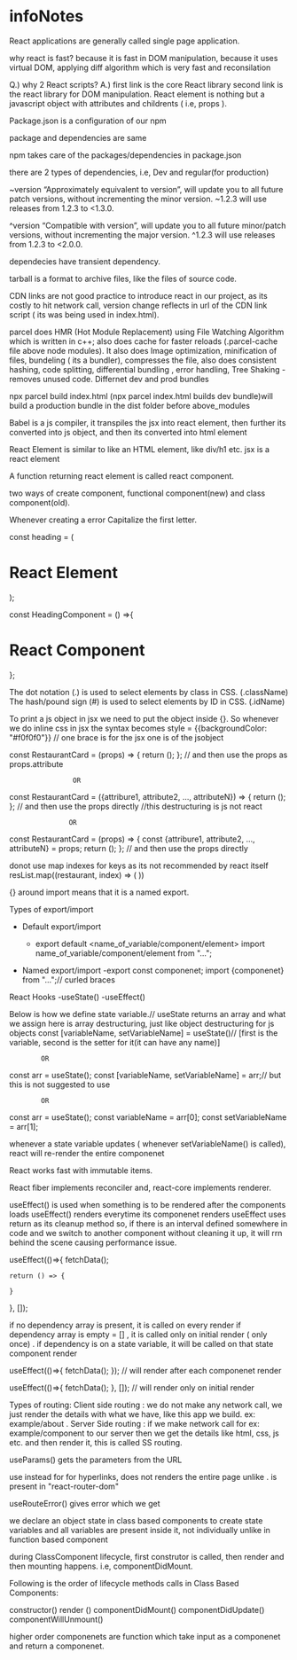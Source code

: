 # infoNotes

React applications are generally called single page application.

why react is fast?
because it is fast in DOM manipulation, because it uses virtual DOM, applying diff algorithm which is very fast and reconsilation

Q.) why 2 React scripts?
A.) first link is the core React library second link is the react library for DOM manipulation.
React element is nothing but a javascript object with attributes and childrents ( i.e, props ).


Package.json is a configuration of our npm

package and dependencies are same

npm takes care of the packages/dependencies in package.json


there are 2 types of dependencies, i.e, Dev and regular(for production)

~version “Approximately equivalent to version”, will update you to all future patch versions, without incrementing the minor version. ~1.2.3 will use releases from 1.2.3 to <1.3.0.

^version “Compatible with version”, will update you to all future minor/patch versions, without incrementing the major version. ^1.2.3 will use releases from 1.2.3 to <2.0.0.

dependecies have transient dependency.

tarball is a format to archive files, like the files of source code.

CDN links are not good practice to introduce react in our project, as its costly to hit network call, version change reflects in url of the CDN link script ( its was being used in index.html).


parcel does HMR (Hot Module Replacement) using File Watching Algorithm which is written in c++; also does cache for faster reloads (.parcel-cache file above node modules). It also does Image optimization, minification of files, bundeling ( its a bundler), compresses the file, also does consistent hashing, code splitting, differential bundling , error handling, Tree Shaking - removes unused code. Differnet dev and prod bundles

npx parcel build index.html (npx parcel index.html builds dev bundle)will build a production bundle in the dist folder before above_modules


Babel is a js compiler, it transpiles the jsx into react element, then further its converted into js object, and then its converted into html element


React Element is similar to like an HTML element, like div/h1 etc.
jsx is a react element

A function returning react element is called react component.

two ways of create component, functional component(new) and class component(old).

Whenever creating a error Capitalize the first letter.

const heading = (<h1 className="head" tabIndex="5">React Element</h1>);

const HeadingComponent = () =>{
    <div id = "container">
        <h1 className = "heading">React Component</h1>
    </div>
};

The dot notation (.) is used to select elements by class in CSS. (.className)
The hash/pound sign (#) is used to select elements by ID in CSS. (.idName)


To print a js object in jsx we need to put the object inside {}.
So whenever we do inline css in jsx the syntax becomes style = {{backgroundColor: "#f0f0f0"}}
// one brace is for the jsx one is of the jsobject


const RestaurantCard = (props) => {
  return ();
}; // and then use the props as props.attribute

                    OR

const RestaurantCard = ({attribure1, attribute2, ..., attributeN}) => {
  return ();
}; // and then use the props directly
//this destructuring is js not react

                   OR

const RestaurantCard = (props) => {
  const {attribure1, attribute2, ..., attributeN} = props;
  return ();
}; // and then use the props directly



donot use map indexes for keys as its not recommended by react itself
resList.map((restaurant, index) => (
  <RestaurantCard key={index} resData={restaurant} />
  ))




{} around import means that it is a named export.


Types of export/import
 - Default export/import
   - export default <name_of_variable/component/element>
   import name_of_variable/component/element from "...";

 - Named export/import
   -export const componenet;
   import {componenet} from "...";// curled braces


React Hooks
-useState()
-useEffect()


Below is how we define state variable.// useState returns an array and what we assign here is array destructuring, just like object destructuring for js objects
const [variableName, setVariableName] = useState()// [first is the variable, second is the setter for it(it can have any name)]

            OR
const arr = useState();
const [variableName, setVariableName] =  arr;// but this is not suggested to use

            OR
const arr = useState();
const variableName = arr[0];
const setVariableName = arr[1];
             
whenever a state variable updates ( whenever setVariableName() is called), react will re-render the entire componenet

React works fast with immutable items.

React fiber implements reconciler and, react-core implements renderer.

useEffect() is used when something is to be rendered after the components loads
useEffect() renders everytime its componenet renders
useEffect uses return as its cleanup method so, if there is an interval defined somewhere in code and we switch to another component without cleaning it up, it will rrn behind the scene causing performance issue. 


useEffect(()=>{
    fetchData();


    return () => {

    }
}, []);


if no dependency array is present, it is called on every render
if dependency array is empty = [] , it is called only on initial render ( only once) .
if dependency is on a state variable, it will be called on that state component render

useEffect(()=>{
    fetchData();
}); // will render after each componenet render


useEffect(()=>{
    fetchData();
}, []); // will render only on initial render

Types of routing: 
Client side routing : we do not make any network call, we just render the details with what we have, like this app we build. ex: example/about .
Server Side routing : if we make network call for ex: example/component to our server then we get the details like html, css, js etc. and then render it, this is called SS routing.


useParams() gets the parameters from the URL

use <link> instead for <a> for hyperlinks, <link> does not renders the entire page unlike <a>. <link> is present in "react-router-dom"

useRouteError() gives error which we get

we declare an object state in class based components to create state variables and all variables are present inside it, not individually unlike in function based component

during ClassComponent lifecycle, first construtor is called, then render and then mounting happens. i.e, componentDidMount.

Following is the order of lifecycle methods calls in Class Based Components:

constructor()
render ()
componentDidMount()
componentDidUpdate()
componentWillUnmount()


higher order componenets are function which take input as a componenet and return a componenet.